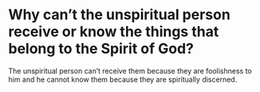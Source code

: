 # Why can’t the unspiritual person receive or know the things that belong to the Spirit of God?

The unspiritual person can’t receive them because they are foolishness to him and he cannot know them because they are spiritually discerned.

